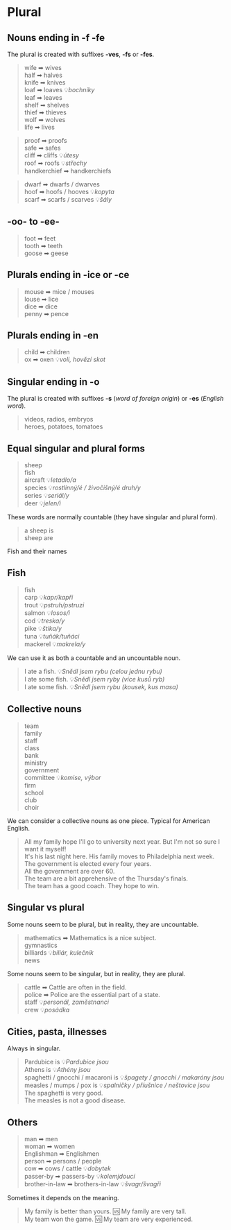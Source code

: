# Plural

## Nouns ending in -f -fe

The plural is created with suffixes **-ves**, **-fs** or **-fes**.

> wife ➡ wives <br/>
> half ➡ halves <br/>
> knife ➡ knives <br/>
> loaf ➡ loaves 💡*bochníky* <br/>
> leaf ➡ leaves <br/>
> shelf ➡ shelves <br/>
> thief ➡ thieves <br/>
> wolf ➡ wolves <br/>
> life ➡ lives <br/>

> proof ➡ proofs <br/>
> safe ➡ safes <br/>
> cliff ➡ cliffs 💡*útesy* <br/>
> roof ➡ roofs 💡*střechy* <br/>
> handkerchief ➡ handkerchiefs <br/>

> dwarf ➡ dwarfs / dwarves <br/>
> hoof ➡ hoofs / hooves 💡*kopyta* <br/>
> scarf ➡ scarfs / scarves 💡*šály* <br/>

## -oo- to -ee-

> foot ➡ feet <br/>
> tooth ➡ teeth <br/>
> goose ➡ geese <br/>

## Plurals ending in -ice or -ce

> mouse ➡ mice / mouses <br/>
> louse ➡ lice <br/>
> dice ➡ dice <br/>
> penny ➡ pence <br/>

## Plurals ending in -en

> child ➡ children <br/>
> ox ➡ oxen 💡*voli, hovězí skot*<br/>

## Singular ending in -o

The plural is created with suffixes **-s** (*word of foreign origin*) or **-es** (*English word*).

> videos, radios, embryos <br/>
> heroes, potatoes, tomatoes <br/>

## Equal singular and plural forms

> sheep <br/>
> fish <br/>
> aircraft 💡*letadlo/a* <br/>
> species 💡*rostlinný/é / živočišný/é druh/y* <br/>
> series 💡*seriál/y* <br/>
> deer 💡*jelen/i* <br/>

These words are normally countable (they have singular and plural form).

> a sheep is <br/>
> sheep are <br/>

Fish and their names

## Fish

> fish <br/>
> carp 💡*kapr/kapři* <br/>
> trout 💡*pstruh/pstruzi* <br/>
> salmon 💡*losos/i* <br/>
> cod 💡*treska/y* <br/>
> pike 💡*štika/y* <br/>
> tuna 💡*tuňák/tuňáci* <br/>
> mackerel 💡*makrela/y* <br/>

We can use it as both a countable and an uncountable noun.

> I ate a fish. 💡*Snědl jsem rybu (celou jednu rybu)* <br/>
> I ate some fish. 💡*Snědl jsem ryby (více kusů ryb)* <br/>
> I ate some fish. 💡*Snědl jsem rybu (kousek, kus masa)* <br/>

## Collective nouns

> team <br/>
> family <br/>
> staff <br/>
> class <br/>
> bank <br/>
> ministry <br/>
> government <br/>
> committee 💡*komise, výbor*<br/>
> firm <br/>
> school <br/>
> club <br/>
> choir <br/>

We can consider a collective nouns as one piece. Typical for American English.

> All my family hope I'll go to university next year. But I'm not so sure I want it myself! <br/>
> It's his last night here. His family moves to Philadelphia next week. <br/>
> The government is elected every four years. <br/>
> All the government are over 60. <br/>
> The team are a bit apprehensive of the Thursday's finals. <br/>
> The team has a good coach. They hope to win. <br/>

## Singular vs plural

Some nouns seem to be plural, but in reality, they are uncountable.

> mathematics ➡ Mathematics is a nice subject. <br/>
> gymnastics <br/>
> billiards 💡*biliár, kulečník* <br/>
> news <br/>

Some nouns seem to be singular, but in reality, they are plural.

> cattle ➡ Cattle are often in the field. <br/>
> police ➡ Police are the essential part of a state. <br/>
> staff 💡*personál, zaměstnanci* <br/>
> crew 💡*posádka* <br/>

## Cities, pasta, illnesses

Always in singular.

> Pardubice is 💡*Pardubice jsou* <br/>
> Athens is 💡*Athény jsou* <br/>
> spaghetti / gnocchi / macaroni is 💡*špagety / gnocchi / makaróny jsou* <br/>
> measles / mumps / pox is 💡*spalničky / příušnice / neštovice jsou* <br/>
> The spaghetti is very good. <br/>
> The measles is not a good disease. <br/>

## Others

> man ➡ men <br/>
> woman ➡ women <br/>
> Englishman ➡ Englishmen <br/>
> person ➡ persons / people <br/>
> cow ➡ cows / cattle 💡*dobytek* <br/>
> passer-by ➡ passers-by 💡*kolemjdoucí* <br/>
> brother-in-law ➡ brothers-in-law 💡*švagr/švagři* <br/>

Sometimes it depends on the meaning.

> My family is better than yours. 🆚 My family are very tall. <br/>
> My team won the game. 🆚 My team are very experienced. <br/>
